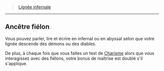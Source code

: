 ﻿---
!GenericItem
Name: Ancêtre fiélon
Id: sorcerer_infernal_hd.md#ancêtre-fiélon
ParentLink: sorcerer_infernal_hd.md#lignée-infernale
ParentName: Lignée infernale
NameLevel: 2
Attributes: {}
---
> [Lignée infernale](hd_sorcerer_infernal.md)

---

## Ancêtre fiélon

Vous pouvez parler, lire et écrire en infernal ou en abyssal selon que votre lignée descende des démons ou des diables.

De plus, à chaque fois que vous faites un test de [Charisme](hd_abilities_charisma.md) alors que vous interagissez avec des fiélons, votre bonus de maîtrise est doublé s'il s'applique.


